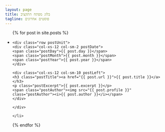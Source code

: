 ```yaml
---
layout: page
title: בלוג מפתח התקציב
tagline: פוסטים אחרונים
---
```



<ul>
  {% for post in site.posts %}
    <li>

    <div class="row postUnit">
    <div class="col-xs-12 col-sm-2 postDate">
    <span class="postDay">{{ post.day }}</span>
    <span class="postMonth">{{ post.month }}</span>
    <span class="postYear">{{ post.year }}</span>
    </div>

    <div class="col-xs-12 col-sm-10 postLeft">
	<h3 class="postTitle"><a href="{{ post.url }}">{{ post.title }}</a></h3>
	<p class="postExcerpt">{{ post.excerpt }}</p>
	<span class="postAuthor"><img src="{{ post.profile }}" class="postAuthor"><i>{{ post.author }}</i></span>
	</div>

	</div>

    </li>
  {% endfor %}
</ul>
